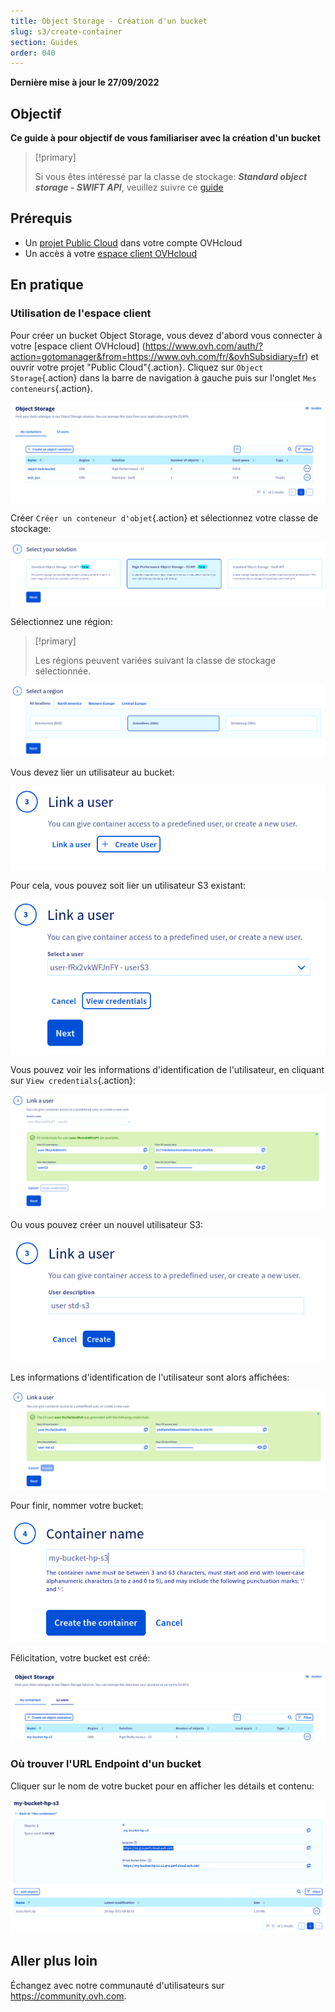 ```yaml
---
title: Object Storage - Création d'un bucket
slug: s3/create-container
section: Guides
order: 040
---
```


**Dernière mise à jour le 27/09/2022**

## Objectif

**Ce guide à pour objectif de vous familiariser avec la création d'un bucket**

> [!primary]
>
> Si vous êtes intéressé par la classe de stockage: ***Standard object storage - SWIFT API***, veuillez suivre ce [guide](https://docs.ovh.com/fr/storage/pcs/creation-de-conteneur/)
>

## Prérequis

- Un [projet Public Cloud](https://www.ovhcloud.com/fr/public-cloud/) dans votre compte OVHcloud
- Un accès à votre [espace client OVHcloud](https://www.ovh.com/auth/?action=gotomanager&from=https://www.ovh.com/fr/&ovhSubsidiary=fr)

## En pratique

### Utilisation de l'espace client

Pour créer un bucket Object Storage, vous devez d'abord vous connecter à votre [espace client OVHcloud] (https://www.ovh.com/auth/?action=gotomanager&from=https://www.ovh.com/fr/&ovhSubsidiary=fr) et ouvrir votre projet "Public Cloud"{.action}. Cliquez sur `Object Storage`{.action} dans la barre de navigation à gauche puis sur l'onglet `Mes conteneurs`{.action}.

![My containers Dashboard](images/highperf-create-container-2022092808185322.png)

Créer `Créer un conteneur d'objet`{.action} et sélectionnez votre classe de stockage:

![Select your solution](images/highperf-create-container-20220928081750384.png)

Sélectionnez une région:

> [!primary]
>
> Les régions peuvent variées suivant la classe de stockage sélectionnée.
>

![Select a region](images/highperf-create-container-20220928082104424.png)

Vous devez lier un utilisateur au bucket:

![Link a user](images/highperf-create-container-20220928082210758.png)

Pour cela, vous pouvez soit lier un utilisateur S3 existant:

![Link a user](images/highperf-create-container-20220928082306958.png)

Vous pouvez voir les informations d'identification de l'utilisateur, en cliquant sur `View credentials`{.action}:

![view credentials](images/highperf-create-container-20220928082435427.png)

Ou vous pouvez créer un nouvel utilisateur S3:

![Create S3 user](images/highperf-create-container-20220928082604314.png)

Les informations d'identification de l'utilisateur sont alors affichées:

![User created credentials](images/highperf-create-container-20220928082836834.png)

Pour finir, nommer votre bucket:

![Container name](images/highperf-create-container-20220928082938155.png)

Félicitation, votre bucket est créé:

![Result](images/highperf-create-container-20220928083209650.png)

### Où trouver l'URL Endpoint d'un bucket

Cliquer sur le nom de votre bucket pour en afficher les détails et contenu:

![Bucket details](images/highperf-create-container-20220928091433895.png)

## Aller plus loin

Échangez avec notre communauté d'utilisateurs sur <https://community.ovh.com>.
